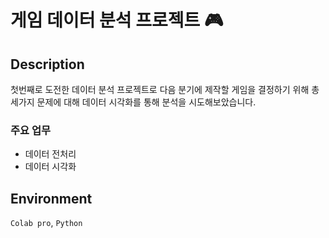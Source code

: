 # 게임 데이터 분석 프로젝트 🎮

## Description

첫번째로 도전한 데이터 분석 프로젝트로 다음 분기에 제작할 게임을 결정하기 위해 총 세가지 문제에 대해 데이터 시각화를 통해 분석을 시도해보았습니다. 

### 주요 업무
- 데이터 전처리
- 데이터 시각화

## Environment

`Colab pro`, `Python`


